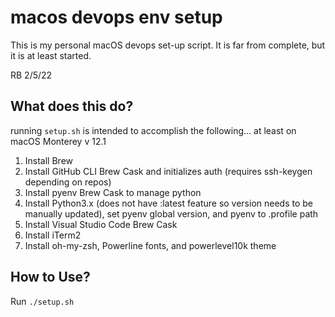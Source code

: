 # macos devops env setup
This is my personal macOS devops set-up script.  It is far from complete, but it is at least started. 

RB 2/5/22

## What does this do?

running `setup.sh` is intended to accomplish the following... at least on macOS Monterey v 12.1
1. Install Brew
2. Install GitHub CLI Brew Cask and initializes auth (requires ssh-keygen depending on repos)
3. Install pyenv Brew Cask to manage python
4. Install Python3.x (does not have :latest feature so version needs to be manually updated), set pyenv global version, and pyenv to .profile path
5. Install Visual Studio Code Brew Cask
6. Install iTerm2
7. Install oh-my-zsh, Powerline fonts, and powerlevel10k theme

## How to Use?
Run `./setup.sh`